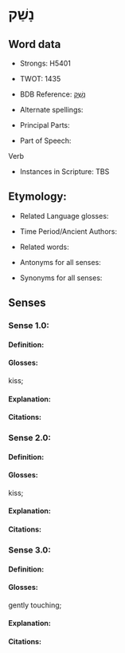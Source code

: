 # נָשַׁק

<!-- Status: S2="NeedsEdits" -->
<!-- Lexica used for edits:   -->

## Word data

* Strongs: H5401

* TWOT: 1435

* BDB Reference: [נָשַׁק](rc://en/bdb/dict/n.fz.aa)

* Alternate spellings:

* Principal Parts:

* Part of Speech:

Verb

* Instances in Scripture: TBS

## Etymology:

* Related Language glosses:

* Time Period/Ancient Authors:

* Related words:

* Antonyms for all senses:

* Synonyms for all senses:

## Senses

### Sense 1.0:

#### Definition:

#### Glosses:

kiss; 

#### Explanation:

#### Citations:



### Sense 2.0:

#### Definition:

#### Glosses:

kiss; 

#### Explanation:

#### Citations:



### Sense 3.0:

#### Definition:

#### Glosses:

gently touching; 

#### Explanation:

#### Citations:



